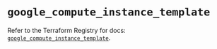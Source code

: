 # `google_compute_instance_template`

Refer to the Terraform Registry for docs: [`google_compute_instance_template`](https://registry.terraform.io/providers/hashicorp/google/6.32.0/docs/resources/compute_instance_template).
